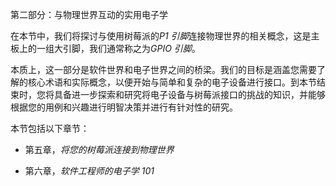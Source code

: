 第二部分：与物理世界互动的实用电子学

在本节中，我们将探讨与使用树莓派的*P1 引脚*连接物理世界的相关概念，这是主板上的一组大引脚，我们通常称之为*GPIO 引脚*。 

本质上，这一部分是软件世界和电子世界之间的桥梁。我们的目标是涵盖您需要了解的核心术语和实际概念，以便开始与简单和复杂的电子设备进行接口。到本节结束时，您将具备进一步探索和研究将电子设备与树莓派接口的挑战的知识，并能够根据您的用例和兴趣进行明智决策并进行有针对性的研究。

本节包括以下章节：

+   第五章，*将您的树莓派连接到物理世界*

+   第六章，*软件工程师的电子学 101*
